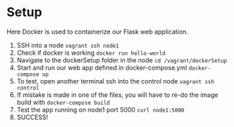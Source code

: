 # Setup

Here Docker is used to containerize our Flask web application.

1. SSH into a node
   `vagrant ssh node1`
2. Check if docker is working
   `docker run hello-world`
3. Navigate to the dockerSetup folder in the node
   `cd /vagrant/dockerSetup`
4. Start and run our web app defined in docker-compose.yml
   `docker-compose up`
5. To test, open another terminal ssh into the control node
   `vagrant ssh control`
6. If mistake is made in one of the files, you will have to re-do the image build with `docker-compose build`
7. Test the app running on node1 port 5000
   `curl node1:5000`
8. SUCCESS!
